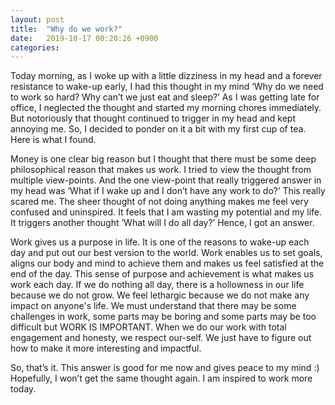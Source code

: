```yaml
---
layout: post
title:  "Why do we work?"
date:   2019-10-17 00:20:26 +0900
categories: 
---
```

Today morning, as I woke up with a little dizziness in my head and a forever resistance to wake-up early, I had this thought in my mind ‘Why do we need to work so hard? Why can’t we just eat and sleep?’ As I was getting late for office, I neglected the thought and started my morning chores immediately. But notoriously that thought continued to trigger in my head and kept annoying me. So, I decided to ponder on it a bit with my first cup of tea. Here is what I found.

Money is one clear big reason but I thought that there must be some deep philosophical reason that makes us work. I tried to view the thought from multiple view-points. And the one view-point that really triggered answer in my head was ‘What if I wake up and I don’t have any work to do?’ This really scared me. The sheer thought of not doing anything makes me feel very confused and uninspired. It feels that I am wasting my potential and my life. It triggers another thought ‘What will I do all day?’ Hence, I got an answer.

Work gives us a purpose in life. It is one of the reasons to wake-up each day and put out our best version to the world. Work enables us to set goals, aligns our body and mind to achieve them and makes us feel satisfied at the end of the day. This sense of purpose and achievement is what makes us work each day. If we do nothing all day, there is a hollowness in our life because we do not grow. We feel lethargic because we do not make any impact on anyone's life. We must understand that there may be some challenges in work, some parts may be boring and some parts may be too difficult but WORK IS IMPORTANT. When we do our work with total engagement and honesty, we respect our-self. We just have to figure out how to make it more interesting and impactful.

So, that’s it. This answer is good for me now and gives peace to my mind :) Hopefully, I won’t get the same thought again. I am inspired to work more today. 


